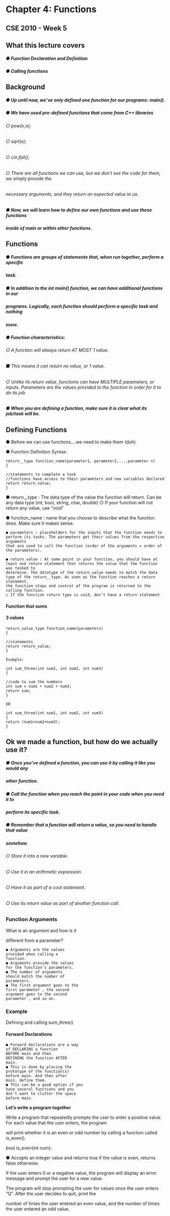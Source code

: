 # Chapter 4: Functions

## CSE 2010 - Week 5


## What this lecture covers

##### ● Function Declaration and Definition

##### ● Calling functions


## Background

##### ● Up until now, we’ve only defined one function for our programs: main().

##### ● We have used pre-defined functions that come from C++ libraries

###### ○ pow(x,n);

###### ○ sqrt(x);

###### ○ cin.fail();

###### ○ There are all functions we can use, but we don’t see the code for them, we simply provide the

###### necessary arguments, and they return an expected value to us.

##### ● Now, we will learn how to define our own functions and use these functions

##### inside of main or within other functions.


## Functions

##### ● Functions are groups of statements that, when run together, perform a specific

##### task.

##### ● In addition to the int main() function, we can have additional functions in our

##### programs. Logically, each function should perform a specific task and nothing

##### more.

##### ● Function characteristics:

###### ○ A function will always return AT MOST 1 value.

###### ■ This means it can return no value, or 1 value.

###### ○ Unlike its return value, functions can have MULTIPLE parameters, or inputs. Parameters are the values provided to the function in order for it to do its job.

##### ● When you are defining a function, make sure it is clear what its job/task will be.


## Defining Functions

● Before we can use functions....we need to make them (duh)

● Function Definition Syntax:

```
return__type function_name(parameter1, parameter2,...,parameter n)
{
```
```
//statements to complete a task
//functions have access to their parameters and new variables declared
return return_value;
}
```
● return__type : The data type of the value the function will return. Can be any data type (int, bool, string, char, double)
○ If your function will not return any value, use “void”

● function_name : name that you choose to describe what the function does. Make sure it makes sense.

```
● parameters : placeholders for the inputs that the function needs to perform its tasks. The parameters get their values from the respective arguments
that are used to call the function (order of the arguments = order of the parameters).
```
```
● return_value : At some point in your function, you should have at least one return statement that returns the value that the function was tasked to
determine. The datatype of the return_value needs to match the data type of the return__type. As soon as the function reaches a return statement,
the function stops and control of the program is returned to the calling function.
○ If the function return type is void, don’t have a return statement
```

#### Function that sums

#### 3 values

```
return_value_type function_name(parameters)
{
```
```
//statements
return return_value;
}
```
```
Example:
```
```
int sum_three(int num1, int num2, int num3)
{
```
```
//code to sum the numbers
int sum = num1 + num2 + num3;
return sum;
}
```
```
OR
```
```
int sum_three(int num1, int num2, int num3)
{
return (num1+num2+num3);
}
```

## Ok we made a function, but how do we actually use it?

##### ● Once you’ve defined a function, you can use it by calling it like you would any

##### other function.

##### ● Call the function when you reach the point in your code when you need it to

##### perform its specific task.

##### ● Remember that a function will return a value, so you need to handle that value

##### somehow.

###### ○ Store it into a new variable.

###### ○ Use it in an arithmetic expression.

###### ○ Have it as part of a cout statement.

###### ○ Use its return value as part of another function call.


### Function Arguments

What is an argument and how is it

different from a parameter?

```
● Arguments are the values
provided when calling a
function.
● Arguments provide the values
for the function’s parameters.
● The number of arguments
should match the number of
parameters.
● The first argument goes to the
first parameter , the second
argument goes to the second
parameter , and so on.
```

### Example

Defining and calling sum_three()


#### Forward Declarations

```
● Forward declarations are a way
of DECLARING a function
BEFORE main and then
DEFINING the function AFTER
main.
● This is done by placing the
prototype of the function(s)
before main. And then after
main, define them.
● This can be a good option if you
have several functions and you
don’t want to clutter the space
before main.
```

**Let’s write a program together**

Write a program that repeatedly prompts the user to enter a positive value. For each value that the user enters, the program

will print whether it is an even or odd number by calling a function called is_even().

bool is_even(int num);

● Accepts an integer value and returns true if the value is even, returns false otherwise.

If the user enters 0 or a negative value, the program will display an error message and prompt the user for a new value.

The program will stop prompting the user for values once the user enters “Q”. After the user decides to quit, print the

number of times the user entered an even value, and the number of times the user entered an odd value.


